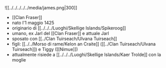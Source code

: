 ![[../../../../../media/james.png|300]]
- [[Clan Fraser]] 
- nato l'1 maggio 1425
- originario di [[../../../Luoghi/Skellige Islands/Spikeroog]]
- umano, ex Jarl del [[Clan Fraser]] e attuale Jarl
- sposato con [[../Clan Tuirseach/Ulvana Tuirseach]] 
- figli: [[../../Morso di rame/Kelon an Craite]]  ([[../Clan Tuirseach/Ulvana Tuirseach]]) e Tiggy ([[Nimue]])
- attualmente risiede a [[../../../Luoghi/Skellige Islands/Kaer Trolde]] con la moglie